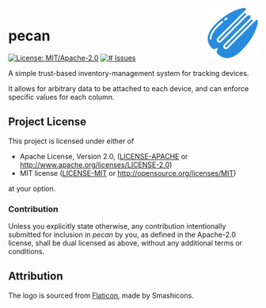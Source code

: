 <img src="web/static/logo.png" alt="Logo" title="Logo" align="right" width="20%">

# pecan
[![License: MIT/Apache-2.0](https://img.shields.io/badge/license-MIT%2FApache--2.0-blue.svg)](LICENSE-MIT)
[![# Issues](https://img.shields.io/github/issues/zedseven/pecan.svg?logo=github)](https://github.com/zedseven/pecan/issues)

A simple trust-based inventory-management system for tracking devices.

It allows for arbitrary data to be attached to each device, and can enforce specific values for each column.

## Project License
This project is licensed under either of

- Apache License, Version 2.0, ([LICENSE-APACHE](LICENSE-APACHE) or
  http://www.apache.org/licenses/LICENSE-2.0)
- MIT license ([LICENSE-MIT](LICENSE-MIT) or
  http://opensource.org/licenses/MIT)

at your option.

### Contribution
Unless you explicitly state otherwise, any contribution intentionally submitted
for inclusion in *pecan* by you, as defined in the Apache-2.0 license,
shall be dual licensed as above, without any additional terms or conditions.

## Attribution
The logo is sourced from [Flaticon](https://www.flaticon.com/free-icon/pecan_2227352), made by Smashicons.
